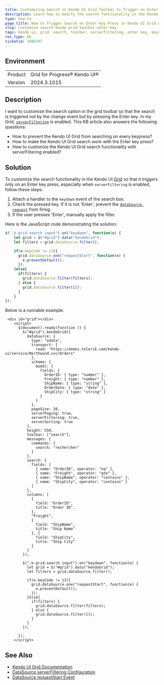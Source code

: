 ```yaml
---
title: Customizing Search in Kendo UI Grid Toolbar to Trigger on Enter Key Press
description: Learn how to modify the search functionality in the Kendo UI Grid to initiate search only when the Enter key is pressed when serverFiltering is enabled.
type: how-to
page_title: How to Trigger Search on Enter Key Press in Kendo UI Grid with Server Filtering
slug: customize-search-kendo-grid-toolbar-enter-key
tags: kendo ui, grid, search, toolbar, serverfiltering, enter key, keydown event
res_type: kb
ticketid: 1668767
---
```


## Environment

<table>
<tbody>
<tr>
<td>Product</td>
<td>Grid for Progress® Kendo UI®</td>
</tr>
<tr>
<td>Version</td>
<td>2024.3.1015</td>
</tr>
</tbody>
</table>

## Description

I want to customize the search option in the grid toolbar so that the search is triggered not by the change event but by pressing the Enter key. In my Grid, [`serverFiltering`](https://docs.telerik.com/kendo-ui/api/javascript/data/datasource/configuration/serverfiltering) is enabled. This KB article also answers the following questions:

- How to prevent the Kendo UI Grid from searching on every keypress?
- How to make the Kendo UI Grid search work with the Enter key press?
- How to customize the Kendo UI Grid search functionality with serverFiltering enabled?

## Solution

To customize the search functionality in the Kendo UI [Grid](https://docs.telerik.com/kendo-ui/api/javascript/ui/grid) so that it triggers only on an Enter key press, especially when `serverFiltering` is enabled, follow these steps:

1. Attach a handler to the `keydown` event of the search box.
2. Check the pressed key. If it is not 'Enter', prevent the [`dataSource request`](https://docs.telerik.com/kendo-ui/api/javascript/data/datasource/events/requeststart) from firing.
3. If the user presses 'Enter', manually apply the filter.

Here is the JavaScript code demonstrating the solution:

```javascript
$(".k-grid-search input").on("keydown", function(e) {            
    let grid = $("#grid").data("kendoGrid");
    let filters = grid.dataSource.filter();

    if(e.keyCode != 13){
      grid.dataSource.one("requestStart", function(e) {
        e.preventDefault();
      });
    }else{
      if(filters) {
        grid.dataSource.filter(filters); 
      } else {
        grid.dataSource.filter([]);
      }
    }
});
```
Below is a runnable example: 

```dojo
 <div id="grid"></div>
    <script>
      $(document).ready(function () {
        $("#grid").kendoGrid({
          dataSource: {
            type: "odata",
            transport: {
              read: "https://demos.telerik.com/kendo-ui/service/Northwind.svc/Orders"
            },
            schema: {
              model: {
                fields: {
                  OrderID: { type: "number" },
                  Freight: { type: "number" },
                  ShipName: { type: "string" },
                  OrderDate: { type: "date" },
                  ShipCity: { type: "string" }
                }
              }
            },
            pageSize: 20,
            serverPaging: true,
            serverFiltering: true,
            serverSorting: true
          },
          height: 550,           
          toolbar: ["search"],
          messages: {
            commands: {
              search: "rechercher"
            }
          },
          search: {
            fields: [
              { name: "OrderID", operator: "eq" },
              { name: "Freight", operator: "gte" },
              { name: "ShipName", operator: "contains" },
              { name: "ShipCity", operator: "contains" }
            ]
          },
          columns: [
            {
              field: "OrderID",
              title: "Order ID",
            },
            "Freight",
            {
              field: "ShipName",
              title: "Ship Name"
            }, {
              field: "ShipCity",
              title: "Ship City"
            }
          ]
        });

        $(".k-grid-search input").on("keydown", function(e) {            
          let grid = $("#grid").data("kendoGrid");
          let filters = grid.dataSource.filter();

          if(e.keyCode != 13){
            grid.dataSource.one("requestStart", function(e) {
              e.preventDefault();
            });
          }else{
            if(filters) {
              grid.dataSource.filter(filters); 
            } else {
              grid.dataSource.filter([]);
            }
          }
        });

      });
    </script>

```


## See Also

- [Kendo UI Grid Documentation](https://docs.telerik.com/kendo-ui/api/javascript/ui/grid)
- [DataSource serverFiltering Configuration](https://docs.telerik.com/kendo-ui/api/javascript/data/datasource/configuration/serverfiltering)
- [DataSource requestStart Event](https://docs.telerik.com/kendo-ui/api/javascript/data/datasource/events/requeststart)

